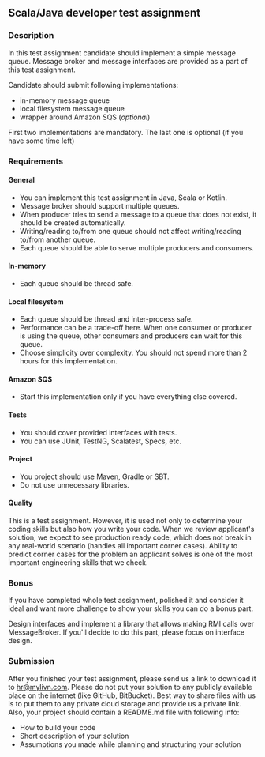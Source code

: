 ## Scala/Java developer test assignment

### Description
In this test assignment candidate should implement a simple message queue.
Message broker and message interfaces are provided as a part of this test assignment.

Candidate should submit following implementations:
* in-memory message queue 
* local filesystem message queue
* wrapper around Amazon SQS (_optional_)

First two implementations are mandatory. The last one is optional (if you have some time left)

### Requirements

#### General
* You can implement this test assignment in Java, Scala or Kotlin. 
* Message broker should support multiple queues.
* When producer tries to send a message to a queue that does not exist, it should be created automatically.
* Writing/reading to/from one queue should not affect writing/reading to/from another queue.
* Each queue should be able to serve multiple producers and consumers.

#### In-memory
* Each queue should be thread safe.

#### Local filesystem
* Each queue should be thread and inter-process safe. 
* Performance can be a trade-off here. When one consumer or producer is using the queue, other consumers and producers can wait for this queue.
* Choose simplicity over complexity. You should not spend more than 2 hours for this implementation.

#### Amazon SQS
* Start this implementation only if you have everything else covered.

#### Tests
* You should cover provided interfaces with tests.
* You can use JUnit, TestNG, Scalatest, Specs, etc.

#### Project
* You project should use Maven, Gradle or SBT.
* Do not use unnecessary libraries.

#### Quality
This is a test assignment. However, it is used not only to determine your coding skills but also how you write your code.
When we review applicant's solution, we expect to see production ready code, which does not break in any real-world scenario (handles all important corner cases). Ability to predict corner cases for the problem an applicant solves is one of the most important engineering skills that we check.

### Bonus
If you have completed whole test assignment, polished it and consider it ideal and want more challenge to show your skills you can do a bonus part.

Design interfaces and implement a library that allows making RMI calls over MessageBroker. If you'll decide to do this part, please focus on interface design.   

### Submission
After you finished your test assignment, please send us a link to download it to hr@mylivn.com. Please do not put your solution to any publicly available place on the internet (like GitHub, BitBucket). Best way to share files with us is to put them to any private cloud storage and provide us a private link.
Also, your project should contain a README.md file with following info:
* How to build your code
* Short description of your solution
* Assumptions you made while planning and structuring your solution  